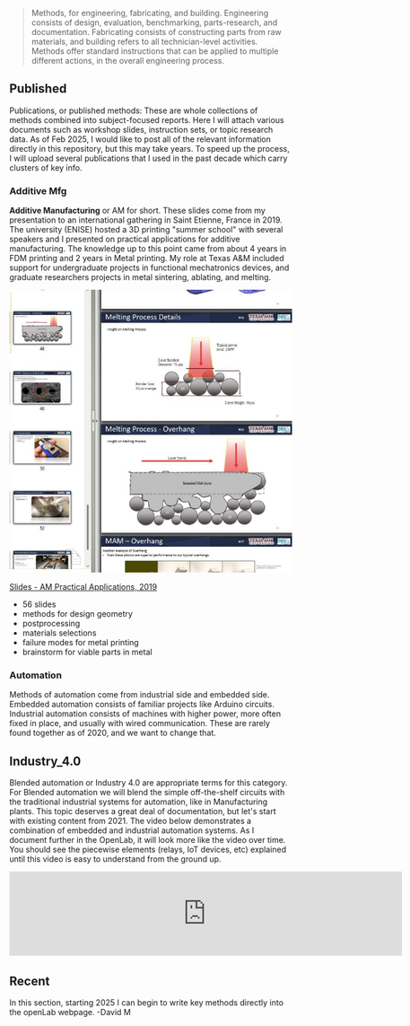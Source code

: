 >
> Methods, for engineering, fabricating, and building.  Engineering consists of design, evaluation, benchmarking, parts-research, and documentation. Fabricating consists of constructing parts from raw materials, and building refers to all technician-level activities.  Methods offer standard instructions that can be applied to multiple different actions, in the overall engineering process.
>

## Published
Publications, or published methods: These are whole collections of methods combined into subject-focused reports.  Here I will attach various documents such as workshop slides, instruction sets, or topic research data.  As of Feb 2025, I would like to post all of the relevant information directly in this repository, but this may take years.  To speed up the process, I will upload several publications that I used in the past decade which carry clusters of key info.

### Additive Mfg
**Additive Manufacturing** or AM for short. These slides come from my presentation to an international gathering in Saint Etienne, France in 2019.  The university (ENISE) hosted a 3D printing "summer school" with several speakers and I presented on practical applications for additive manufacturing.
The knowledge up to this point came from about 4 years in FDM printing and 2 years in Metal printing.  My role at Texas A&M included support for undergraduate projects in functional mechatronics devices, and graduate researchers projects in metal sintering, ablating, and melting.

![preview for metal AM slides](img/img_previewSlides1.jpg)

[Slides - AM Practical Applications, 2019](https://github.com/davidmalawey/openLab/blob/c622927094335e10a5a4ff06f1d90047ed1be2ec/docs/2019_AdditiveManufacturingSlides.pdf)
* 56 slides
* methods for design geometry
* postprocessing
* materials selections
* failure modes for metal printing
* brainstorm for viable parts in metal

### Automation
Methods of automation come from industrial side and embedded side.  Embedded automation consists of familiar projects like Arduino circuits.  Industrial automation consists of machines with higher power, more often fixed in place, and usually with wired communication.  These are rarely found together as of 2020, and we want to change that. 

## Industry_4.0
Blended automation or Industry 4.0 are appropriate terms for this category.  For Blended automation we will blend the simple off-the-shelf circuits with the traditional industrial systems for automation, like in Manufacturing plants. This topic deserves a great deal of documentation, but let's start with existing content from 2021.  The video below demonstrates a combination of embedded and industrial automation systems.  As I document further in the OpenLab, it will look more like the video over time.  You should see the piecewise elements (relays, IoT devices, etc) explained until this video is easy to understand from the ground up.

<iframe width="700" src="https://www.youtube.com/embed/30GM4m-Lyec" title="Program a PLC with Conveyor, Arduino and Industrial Robot" frameborder="0" allow="accelerometer; autoplay; clipboard-write; encrypted-media; gyroscope; picture-in-picture; web-share" referrerpolicy="strict-origin-when-cross-origin" allowfullscreen></iframe>

## Recent
In this section, starting 2025 I can begin to write key methods directly into the openLab webpage.  -David M

